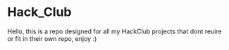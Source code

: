 # Hack_Club

Hello, this is a repo designed for all my HackClub projects that dont reuire or fit in their own repo, enjoy :)
